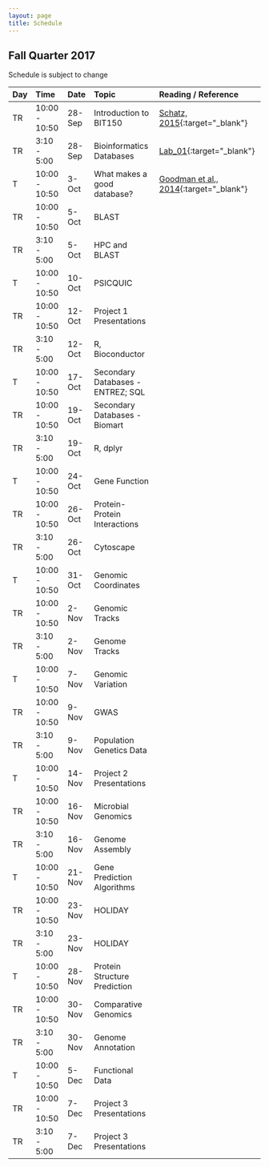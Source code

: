 ```yaml
---
layout: page
title: Schedule
---
```


## Fall Quarter 2017

Schedule is subject to change

| Day | Time        |  Date   |  Topic     | Reading / Reference
|:----|:-------------|:--------|:-----------|:----------
| TR  | 10:00 - 10:50  | 28-Sep  | Introduction to BIT150  | [Schatz, 2015](http://genome.cshlp.org/content/25/10/1417.short){:target="_blank"}
| TR  |  3:10 - 5:00    | 28-Sep  | Bioinformatics Databases | [Lab_01](/BIT150_web/2017/09/28/lab_01/){:target="_blank"}
| T   | 10:00 - 10:50   | 3-Oct   | What makes a good database? | [Goodman et al., 2014](http://journals.plos.org/ploscompbiol/article?id=10.1371/journal.pcbi.1003542){:target="_blank"}
| TR  |  10:00 - 10:50  | 5-Oct   | BLAST |
| TR  |  3:10 - 5:00    | 5-Oct   | HPC and BLAST | <!-- [Lab_02](){:target="_blank"} -->
| T   | 10:00 - 10:50   | 10-Oct   | PSICQUIC |
| TR  |  10:00 - 10:50  | 12-Oct   | Project 1 Presentations |
| TR  |  3:10 - 5:00    | 12-Oct   | R, Bioconductor | <!-- [Lab_03](){:target="_blank"} -->
| T   | 10:00 - 10:50   | 17-Oct   | Secondary Databases - ENTREZ; SQL |
| TR  |  10:00 - 10:50  | 19-Oct   | Secondary Databases - Biomart |
| TR  |  3:10 - 5:00    | 19-Oct   | R, dplyr | <!-- [Lab_04](){:target="_blank"} -->
| T   | 10:00 - 10:50   | 24-Oct   | Gene Function |
| TR  |  10:00 - 10:50  | 26-Oct   | Protein-Protein Interactions |
| TR  |  3:10 - 5:00    | 26-Oct   | Cytoscape | <!-- [Lab_05](){:target="_blank"} -->
| T   | 10:00 - 10:50   | 31-Oct   | Genomic Coordinates |
| TR  |  10:00 - 10:50  | 2-Nov   | Genomic Tracks |
| TR  |  3:10 - 5:00    | 2-Nov   | Genome Tracks | <!-- [Lab_06](){:target="_blank"} -->
| T   | 10:00 - 10:50   | 7-Nov   | Genomic Variation |
| TR  |  10:00 - 10:50  | 9-Nov   | GWAS |
| TR  |  3:10 - 5:00    | 9-Nov   | Population Genetics Data | <!-- [Lab_07](){:target="_blank"} -->
| T   | 10:00 - 10:50   | 14-Nov   | Project 2 Presentations |
| TR  |  10:00 - 10:50  | 16-Nov   | Microbial Genomics |
| TR  |  3:10 - 5:00    | 16-Nov   | Genome Assembly | <!-- [Lab_08](){:target="_blank"} -->
| T   | 10:00 - 10:50   | 21-Nov   | Gene Prediction Algorithms |
| TR  |  10:00 - 10:50  | 23-Nov   | HOLIDAY |
| TR  |  3:10 - 5:00    | 23-Nov   | HOLIDAY |
| T   | 10:00 - 10:50   | 28-Nov   | Protein Structure Prediction |
| TR  |  10:00 - 10:50  | 30-Nov   | Comparative Genomics |
| TR  |  3:10 - 5:00    | 30-Nov   | Genome Annotation | <!-- [Lab_09](){:target="_blank"} -->
| T   | 10:00 - 10:50   | 5-Dec   | Functional Data |
| TR  |  10:00 - 10:50  | 7-Dec   | Project 3 Presentations |
| TR  |  3:10 - 5:00    | 7-Dec   | Project 3 Presentations |
